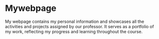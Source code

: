 # Mywebpage
My webpage contains my personal information and showcases all the activities and projects assigned by our professor. It serves as a portfolio of my work, reflecting my progress and learning throughout the course.
